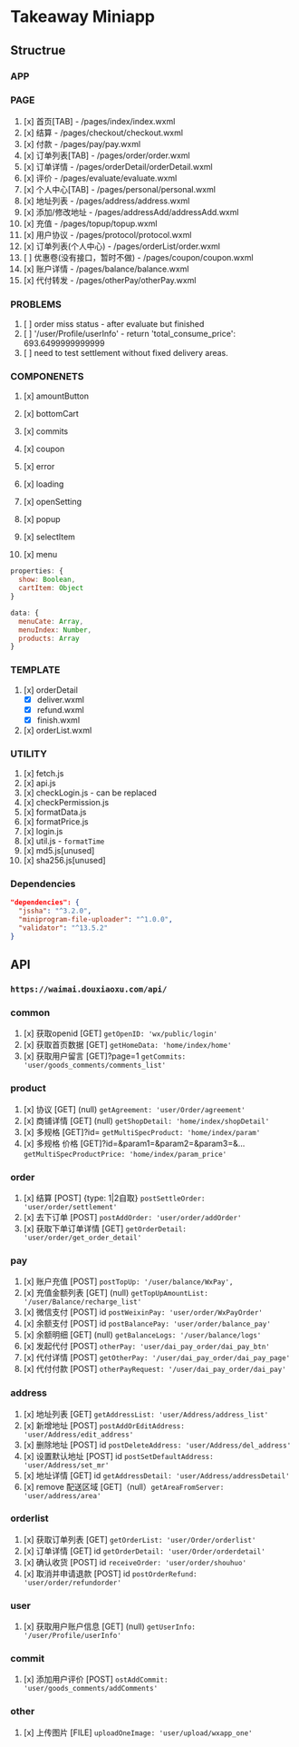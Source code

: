 # Takeaway Miniapp

## Structrue

### APP

### PAGE

1. [x] 首页[TAB] - /pages/index/index.wxml
2. [x] 结算 - /pages/checkout/checkout.wxml
3. [x] 付款 - /pages/pay/pay.wxml
4. [x] 订单列表[TAB] - /pages/order/order.wxml
5. [x] 订单详情 - /pages/orderDetail/orderDetail.wxml
6. [x] 评价 - /pages/evaluate/evaluate.wxml
7. [x] 个人中心[TAB] - /pages/personal/personal.wxml
8. [x] 地址列表 - /pages/address/address.wxml
9. [x] 添加/修改地址 - /pages/addressAdd/addressAdd.wxml
10. [x] 充值 - /pages/topup/topup.wxml
11. [x] 用户协议 - /pages/protocol/protocol.wxml
12. [x] 订单列表(个人中心) - /pages/orderList/order.wxml
13. [ ] 优惠卷(没有接口，暂时不做) - /pages/coupon/coupon.wxml
14. [x] 账户详情 - /pages/balance/balance.wxml
15. [x] 代付转发 - /pages/otherPay/otherPay.wxml

### PROBLEMS

1. [ ] order miss status - after evaluate but finished
2. [ ] '/user/Profile/userInfo' - return 'total_consume_price': 693.6499999999999
3. [ ] need to test settlement without fixed delivery areas.

### COMPONENETS

1. [x] amountButton
2. [x] bottomCart
3. [x] commits
4. [x] coupon
5. [x] error
6. [x] loading
7. [x] openSetting
8. [x] popup
9. [x] selectItem

10. [x] menu

```javascript
properties: {
  show: Boolean,
  cartItem: Object
}

data: {
  menuCate: Array,
  menuIndex: Number,
  products: Array
}
```

### TEMPLATE

1. [x] orderDetail
    - [x] deliver.wxml
    - [x] refund.wxml
    - [x] finish.wxml
  
2. [x] orderList.wxml

### UTILITY

1. [x] fetch.js
2. [x] api.js
3. [x] checkLogin.js - can be replaced
4. [x] checkPermission.js
5. [x] formatData.js
6. [x] formatPrice.js
7. [x] login.js
8. [x] util.js - ```formatTime```
9. [x] md5.js[unused]
10. [x] sha256.js[unused]

### Dependencies

```json
"dependencies": {
  "jssha": "^3.2.0",
  "miniprogram-file-uploader": "^1.0.0",
  "validator": "^13.5.2"
}
```

## API

### ```https://waimai.douxiaoxu.com/api/```

### common

1. [x] 获取openid [GET] ```getOpenID: 'wx/public/login'```
2. [x] 获取首页数据 [GET] ```getHomeData: 'home/index/home'```
3. [x] 获取用户留言 [GET]?page=1 ```getCommits: 'user/goods_comments/comments_list'```

### product

1. [x] 协议 [GET] (null) ```getAgreement: 'user/Order/agreement'```
2. [x] 商铺详情 [GET] (null) ```getShopDetail: 'home/index/shopDetail'```
3. [x] 多规格 [GET]?id= ```getMultiSpecProduct: 'home/index/param'```
4. [x] 多规格 价格 [GET]?id=&param1=&param2=&param3=&...
 ```getMultiSpecProductPrice: 'home/index/param_price'```

### order

1. [x] 结算 [POST] {type: 1|2自取} ```postSettleOrder: 'user/order/settlement'```
2. [x] 去下订单 [POST] ```postAddOrder: 'user/order/addOrder'```
3. [x] 获取下单订单详情 [GET] ```getOrderDetail: 'user/order/get_order_detail'```

### pay

1. [x] 账户充值 [POST] ```postTopUp: '/user/balance/WxPay',```
2. [x] 充值金额列表 [GET] (null) ```getTopUpAmountList: '/user/Balance/recharge_list'```
3. [x] 微信支付 [POST] id ```postWeixinPay: 'user/order/WxPayOrder'```
4. [x] 余额支付 [POST] id ```postBalancePay: 'user/order/balance_pay'```
5. [x] 余额明细 [GET] (null) ```getBalanceLogs: '/user/balance/logs'```
6. [x] 发起代付 [POST] ```otherPay: 'user/dai_pay_order/dai_pay_btn'```
7. [x] 代付详情 [POST] ```getOtherPay: '/user/dai_pay_order/dai_pay_page'```
8. [x] 代付付款 [POST] ```otherPayRequest: '/user/dai_pay_order/dai_pay'```

### address

1. [x] 地址列表 [GET] ```getAddressList: 'user/Address/address_list'```
2. [x] 新增地址 [POST] ```postAddOrEditAddress: 'user/Address/edit_address'```
3. [x] 删除地址 [POST] id ```postDeleteAddress: 'user/Address/del_address'```
4. [x] 设置默认地址 [POST] id ```postSetDefaultAddress: 'user/Address/set_mr'```
5. [x] 地址详情 [GET] id ```getAddressDetail: 'user/Address/addressDetail'```
6. [x] remove 配送区域 [GET]（null）```getAreaFromServer: 'user/address/area'```

### orderlist

1. [x] 获取订单列表 [GET] ```getOrderList: 'user/Order/orderlist'```
2. [x] 订单详情 [GET] id ```getOrderDetail: 'user/Order/orderdetail'```
3. [x] 确认收货 [POST] id ```receiveOrder: 'user/order/shouhuo'```
4. [x] 取消并申请退款 [POST] id ```postOrderRefund: 'user/order/refundorder'```

### user

1. [x] 获取用户账户信息 [GET] (null) ```getUserInfo: '/user/Profile/userInfo'```

### commit

1. [x] 添加用户评价 [POST] ```ostAddCommit: 'user/goods_comments/addComments'```

### other

1. [x] 上传图片 [FILE] ```uploadOneImage: 'user/upload/wxapp_one'```
